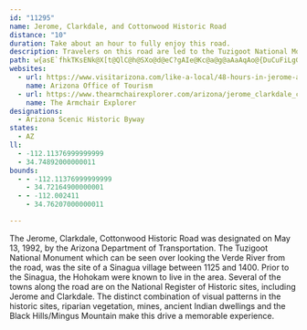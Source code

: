 ```yaml
---
id: "11295"
name: Jerome, Clarkdale, and Cottonwood Historic Road
distance: "10"
duration: Take about an hour to fully enjoy this road.
description: Travelers on this road are led to the Tuzigoot National Monument, the site of a Sinagua village.
path: w{asE`fhkTKsENk@X[t@QlC@h@SXo@d@eC?gAIe@Kc@a@g@aAaAqAo@{DuCuFiLgGgIOk@Ay@Ne@T[TQr@?RFdB~BbBj@NPl@`BNzBTdAhAxB|BfDnAvAvH`DpIxEZ@\S?q@kA{A_JsJ_@mAy@uIcCmJwBoD_ByDiCmF_AeE_@gAqGuJsB}DcE}IcA_DoByHs@{@sAs@i@e@Um@Ik@KsB]s@cAgAO]u@sDoAyA{BgA{@q@kAaBw@_CiCoKo@qFmAoFAgCQ_DuC{NDoIxBgw@UiDU_B}@mCoAqBcAiAsA_AaCiAa@y@Cm@x@eCfAcCnIeL~j@}s@jGuHnh@sp@`~@w`A|CoEnC{FdTwh@nBcFn@yB^eBXmE@c_A|E_BpCoAlGeE`LoLnCeDjAeBn@wAn@kBXeB
websites:
  - url: https://www.visitarizona.com/like-a-local/48-hours-in-jerome-and-cottonwood/
    name: Arizona Office of Tourism
  - url: https://www.thearmchairexplorer.com/arizona/jerome_clarkdale_cottonwood_scenic_road.php
    name: The Armchair Explorer
designations:
  - Arizona Scenic Historic Byway
states:
  - AZ
ll:
  - -112.11376999999999
  - 34.74892000000011
bounds:
  - - -112.11376999999999
    - 34.72164900000001
  - - -112.002411
    - 34.76207000000011

---
```


The Jerome, Clarkdale, Cottonwood Historic Road was designated on May 13, 1992, by the Arizona Department of Transportation. The Tuzigoot National Monument which can be seen over looking the Verde River from the road, was the site of a Sinagua village between 1125 and 1400. Prior to the Sinagua, the Hohokam were known to live in the area. Several of the towns along the road are on the National Register of Historic sites, including Jerome and Clarkdale. The distinct combination of visual patterns in the historic sites, riparian vegetation, mines, ancient Indian dwellings and the Black Hills/Mingus Mountain make this drive a memorable experience.
